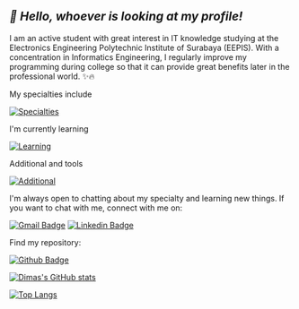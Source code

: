 ## _:wave: Hello, whoever is looking at my profile!_

I am an active student with great interest in IT knowledge studying at the Electronics Engineering Polytechnic Institute of Surabaya (EEPIS). With a concentration in Informatics Engineering, I regularly improve my programming during college so that it can provide great benefits later in the professional world. :sparkles::fire:

My specialties include

[![Specialties](https://skillicons.dev/icons?i=flutter,dart,php,vue,bootstrap,css,mongodb,nodejs,c,java)](https://skillicons.dev)

I'm currently learning

[![Learning](https://skillicons.dev/icons?i=react,tailwind,javascript)](https://skillicons.dev)

Additional and tools

[![Additional](https://skillicons.dev/icons?i=bash,vscode,vite,webpack,vercel,git,github,gitlab)](https://skillicons.dev)

I'm always open to chatting about my specialty and learning new things. If you want to chat with me, connect with me on:

[![Gmail Badge](https://img.shields.io/badge/-dfahrul07@gmail.com-c14438?style=flat&logo=Gmail&logoColor=white&link=mailto:dfahrul07@gmail.com)](mailto:dfahrul07@gmail.com)
[![Linkedin Badge](https://img.shields.io/badge/-Dimas_Fahrul-0072b1?style=flat&logo=Linkedin&logoColor=white&link=https://www.linkedin.com/in/dimasfahrul/)](https://www.linkedin.com/in/dimasfahrul/)

Find my repository:

[![Github Badge](https://img.shields.io/badge/-dima5fahrul-grey?style=flat&logo=github&logoColor=white&link=https://github.com/dima5fahrul)](https://github.com/dima5fahrul)

[![Dimas's GitHub stats](https://github-readme-stats.vercel.app/api?username=dima5fahrul&show_icons=true&include_all_commits=true&theme=transparent&layout=compact)](https://github.com/dima5fahrul/github-readme-stats)

[![Top Langs](https://github-readme-stats.vercel.app/api/top-langs/?username=dima5fahrul&theme=transparent&layout=compact)](https://github.com/dima5fahrul/github-readme-stats)
